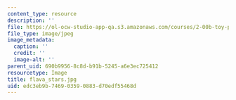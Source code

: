 ```yaml
---
content_type: resource
description: ''
file: https://ol-ocw-studio-app-qa.s3.amazonaws.com/courses/2-00b-toy-product-design-spring-2008/edc3eb9b746903590883d70edf55468d_flava_stars.jpg
file_type: image/jpeg
image_metadata:
  caption: ''
  credit: ''
  image-alt: ''
parent_uid: 690b9956-8c8d-b91b-5245-a6e3ec725412
resourcetype: Image
title: flava_stars.jpg
uid: edc3eb9b-7469-0359-0883-d70edf55468d
---
```

